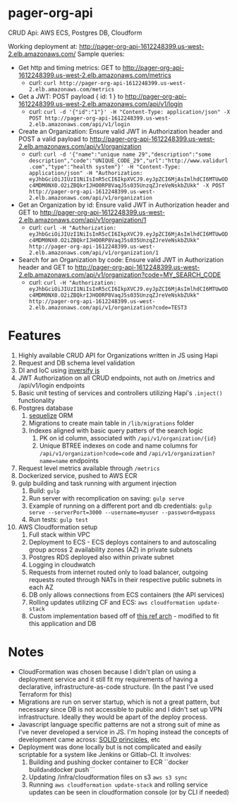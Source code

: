 # pager-org-api
CRUD Api: AWS ECS, Postgres DB, Cloudform

Working deployment at: http://pager-org-api-1612248399.us-west-2.elb.amazonaws.com/
Sample queries:
- Get http and timing metrics: GET to http://pager-org-api-1612248399.us-west-2.elb.amazonaws.com/metrics
    - curl: ```curl http://pager-org-api-1612248399.us-west-2.elb.amazonaws.com/metrics```
- Get a JWT: POST payload { id: 1 } to http://pager-org-api-1612248399.us-west-2.elb.amazonaws.com/api/v1/login
    - curl: ```curl -d '{"id":"1"}' -H "Content-Type: application/json" -X POST http://pager-org-api-1612248399.us-west-2.elb.amazonaws.com/api/v1/login```
- Create an Organization: Ensure valid JWT in Authorization header and POST a valid payload to http://pager-org-api-1612248399.us-west-2.elb.amazonaws.com/api/v1/organization
    - curl: ```curl -d '{"name":"unique name 29","description":"some description","code":"UNIQUE_CODE_29","url":"http://www.validurl.com","type":"health system"}' -H "Content-Type: application/json" -H "Authorization: eyJhbGciOiJIUzI1NiIsInR5cCI6IkpXVCJ9.eyJpZCI6MjAsImlhdCI6MTUwODc4MDM0NX0.O2iZBQkrIJHO0RP8VaqJ5s035UnzqZJreVeNskbZUkk" -X POST http://pager-org-api-1612248399.us-west-2.elb.amazonaws.com/api/v1/organization```
- Get an Organization by id: Ensure valid JWT in Authorization header and GET to http://pager-org-api-1612248399.us-west-2.elb.amazonaws.com/api/v1/organization/1
    - curl: ```curl -H "Authorization: eyJhbGciOiJIUzI1NiIsInR5cCI6IkpXVCJ9.eyJpZCI6MjAsImlhdCI6MTUwODc4MDM0NX0.O2iZBQkrIJHO0RP8VaqJ5s035UnzqZJreVeNskbZUkk" http://pager-org-api-1612248399.us-west-2.elb.amazonaws.com/api/v1/organization/1```
- Search for an Organization by code: Ensure valid JWT in Authorization header and GET to http://pager-org-api-1612248399.us-west-2.elb.amazonaws.com/api/v1/organization?code=MY_SEARCH_CODE
    - curl: ```curl -H "Authorization: eyJhbGciOiJIUzI1NiIsInR5cCI6IkpXVCJ9.eyJpZCI6MjAsImlhdCI6MTUwODc4MDM0NX0.O2iZBQkrIJHO0RP8VaqJ5s035UnzqZJreVeNskbZUkk" http://pager-org-api-1612248399.us-west-2.elb.amazonaws.com/api/v1/organization?code=TEST3```

# Features
1. Highly available CRUD API for Organizations written in JS using Hapi
1. Request and DB schema level validation
1. DI and IoC using [inversify js](https://github.com/inversify/InversifyJS)
1. JWT Authorization on all CRUD endpoints, not auth on /metrics and /api/v1/login endpoints
1. Basic unit testing of services and controllers utilizing Hapi's ```.inject()``` functionality
1. Postgres database
    1. [sequelize](http://docs.sequelizejs.com/) ORM
    1. Migrations to create main table in ```/lib/migrations``` folder
    1. Indexes aligned with basic query patters of the search logic
        1. PK on id column, associated with ```/api/v1/organization/{id}```
        1. Unique BTREE indexes on code and name columns for ```/api/v1/organization?code=code``` and ```/api/v1/organization?name=name``` endpoints
1. Request level metrics available through ```/metrics```
1. Dockerized service, pushed to AWS ECR
1. gulp building and task running with argument injection
    1. Build: ```gulp```
    1. Run server with recomplication on saving: ```gulp serve```
    1. Example of running on a different port and db credentials: ```gulp serve --serverPort=3000 --username=myuser --password=mypass```
    1. Run tests: ```gulp test```
1. AWS Cloudformation setup
    1. Full stack within VPC
    1. Deployment to ECS - ECS deploys containers to and autoscaling group across 2 availability zones (AZ) in private subnets
    1. Postgres RDS deployed also within private subnet
    1. Logging in cloudwatch
    1. Requests from internet routed only to load balancer, outgoing requests routed through NATs in their respective public subnets in each AZ
    1. DB only allows connections from ECS containers (the API services)
    1. Rolling updates utilizing CF and ECS: ```aws cloudformation update-stack```
    1. Custom implementation based off of [this ref arch](https://github.com/awslabs/ecs-refarch-cloudformation) - modified to fit this application and DB
    
# Notes
- CloudFormation was chosen because I didn't plan on using a deployment service and it still fit my requirements of having a declarative, infrastructure-as-code structure. (In the past I've used Terraform for this)
- Migrations are run on server startup, which is not a great pattern, but necessary since DB is not accessible to public and I didn't set up VPN infrastructure. Ideally they would be apart of the deploy process.
- Javascript language specific patterns are not a strong suit of mine as I've never developed a service in JS. I'm hoping instead the concepts of development came across: [SOLID principles](https://en.wikipedia.org/wiki/SOLID_(object-oriented_design)), etc
- Deployment was done locally but is not complicated and easily scriptable for a system like Jenkins or Gitlab-CI. It involves:
    1. Building and pushing docker container to ECR ``docker build``` and ```docker push```
    1. Updating /infra/cloudformation files on s3 ```aws s3 sync```
    1. Running ```aws cloudformation update-stack``` and rolling service updates can be seen in cloudformation console (or by CLI if needed)
